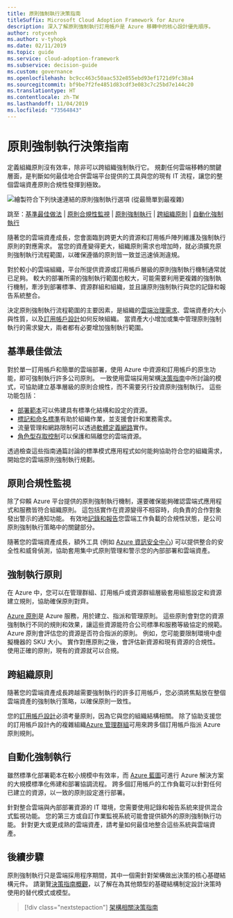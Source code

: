 ```yaml
---
title: 原則強制執行決策指南
titleSuffix: Microsoft Cloud Adoption Framework for Azure
description: 深入了解原則強制執行訂用帳戶是 Azure 移轉中的核心設計優先順序。
author: rotycenh
ms.author: v-tyhopk
ms.date: 02/11/2019
ms.topic: guide
ms.service: cloud-adoption-framework
ms.subservice: decision-guide
ms.custom: governance
ms.openlocfilehash: bc9cc463c50aac532e855ebd93ef1721d9fc38a4
ms.sourcegitcommit: bf9be7f2fe4851d83cdf3e083c7c25bd7e144c20
ms.translationtype: HT
ms.contentlocale: zh-TW
ms.lasthandoff: 11/04/2019
ms.locfileid: "73564843"
---
```

# <a name="policy-enforcement-decision-guide"></a>原則強制執行決策指南

定義組織原則沒有效率，除非可以跨組織強制執行它。 規劃任何雲端移轉的關鍵層面，是判斷如何最佳地合併雲端平台提供的工具與您的現有 IT 流程，讓您的整個雲端資產原則合規性發揮到極致。

![繪製符合下列快速連結的原則強制執行選項 (從最簡單到最複雜)](../../_images/decision-guides/decision-guide-policy-enforcement.png)

跳至：[基準最佳做法](#baseline-best-practices) | [原則合規性監視](#policy-compliance-monitoring) | [原則強制執行](#policy-enforcement) | [跨組織原則](#cross-organization-policy) | [自動化強制執行](#automated-enforcement)

隨著您的雲端資產成長，您會面臨到跨更大的資源和訂用帳戶陣列維護及強制執行原則的對應需求。 當您的資產變得更大，組織原則需求也增加時，就必須擴充原則強制執行流程範圍，以確保遵循的原則皆一致並迅速偵測違規。

對於較小的雲端組織，平台所提供資源或訂用帳戶層級的原則強制執行機制通常就已足夠。 較大的部署所需的強制執行範圍也較大，可能需要利用更複雜的強制執行機制，牽涉到部署標準、資源群組和組織，並且讓原則強制執行與您的記錄和報告系統整合。

決定原則強制執行流程範圍的主要因素，是組織的[雲端治理需求](../../govern/index.md)、雲端資產的大小與性質，以及[訂用帳戶設計](../subscriptions/index.md)如何反映組織。 當資產大小增加或集中管理原則強制執行的需求變大，兩者都有必要增加強制執行範圍。

## <a name="baseline-best-practices"></a>基準最佳做法

對於單一訂用帳戶和簡單的雲端部署，使用 Azure 中資源和訂用帳戶的原生功能，即可強制執行許多公司原則。 一致使用雲端採用架構[決策指南](../index.md)中所討論的模式，可協助建立基準層級的原則合規性，而不需要另行投資原則強制執行。 這些功能包括：

- [部署範本](../resource-consistency/index.md)可以佈建具有標準化結構和設定的資源。
- [標記和命名標準](../resource-tagging/index.md)有助於組織作業，並支援會計和業務需求。
- 流量管理和網路限制可以透過[軟體定義網路](../software-defined-network/index.md)實作。
- [角色型存取控制](../identity/index.md)可以保護和隔離您的雲端資源。

透過檢查這些指南通篇討論的標準模式應用程式如何能夠協助符合您的組織需求，開始您的雲端原則強制執行規劃。

## <a name="policy-compliance-monitoring"></a>原則合規性監視

除了仰賴 Azure 平台提供的原則強制執行機制，還要確保能夠確認雲端式應用程式和服務皆符合組織原則。 這包括實作在資源變得不相容時，向負責的合作對象發出警示的通知功能。 有效地[記錄和報告](../logging-and-reporting/index.md)您雲端工作負載的合規性狀態，是公司原則強制執行策略中的關鍵部分。

隨著您的雲端資產成長，額外工具 (例如 [Azure 資訊安全中心](https://docs.microsoft.com/azure/security-center)) 可以提供整合的安全性和威脅偵測，協助套用集中式原則管理和警示您的內部部署和雲端資產。

## <a name="policy-enforcement"></a>強制執行原則

在 Azure 中，您可以在管理群組、訂用帳戶或資源群組層級套用組態設定和資源建立規則，協助確保原則對齊。

[Azure 原則](https://docs.microsoft.com/azure/governance/policy/overview)是 Azure 服務，用於建立、指派和管理原則。 這些原則會對您的資源強制執行不同的規則和效果，讓這些資源能符合公司標準和服務等級協定的規範。 Azure 原則會評估您的資源是否符合指派的原則。 例如，您可能要限制環境中虛擬機器的 SKU 大小。 實作對應原則之後，會評估新資源和現有資源的合規性。 使用正確的原則，現有的資源就可以合規。

## <a name="cross-organization-policy"></a>跨組織原則

隨著您的雲端資產成長跨越需要強制執行的許多訂用帳戶，您必須將焦點放在整個雲端資產的強制執行策略，以確保原則一致性。

您的[訂用帳戶設計](../subscriptions/index.md)必須考量原則，因為它與您的組織結構相關。 除了協助支援您的訂用帳戶設計內的複雜組織[Azure 管理群組](../../ready/azure-best-practices/scaling-subscriptions.md#manage-multiple-subscriptions)可用來跨多個訂用帳戶指派 Azure 原則規則。

## <a name="automated-enforcement"></a>自動化強制執行

雖然標準化部署範本在較小規模中有效率，而 [Azure 藍圖](https://docs.microsoft.com/azure/governance/blueprints/overview)可進行 Azure 解決方案的大規模標準化佈建和部署協調流程。 跨多個訂用帳戶的工作負載可以針對任何已建立的資源，以一致的原則設定進行部署。

針對整合雲端與內部部署資源的 IT 環境，您需要使用記錄和報告系統來提供混合式監視功能。 您的第三方或自訂作業監視系統可能會提供額外的原則強制執行功能。 針對更大或更成熟的雲端資產，請考量如何最佳地整合這些系統與雲端資產。

## <a name="next-steps"></a>後續步驟

原則強制執行只是雲端採用程序期間，其中一個需針對架構做出決策的核心基礎結構元件。 請瀏覽[決策指南概觀](../index.md)，以了解在為其他類型的基礎結構制定設計決策時使用的替代模式或模型。

> [!div class="nextstepaction"]
> [架構相關決策指南](../index.md)
